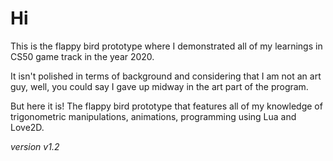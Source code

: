 # Hi

This is the flappy bird prototype where I demonstrated all of my
learnings in CS50 game track in the year 2020.

It isn't polished in terms of background and considering that I am
not an art guy, well, you could say I gave up midway in the art
part of the program.

But here it is! The flappy bird prototype that features all of my
knowledge of trigonometric manipulations, animations, programming
using Lua and Love2D.

*version v1.2*